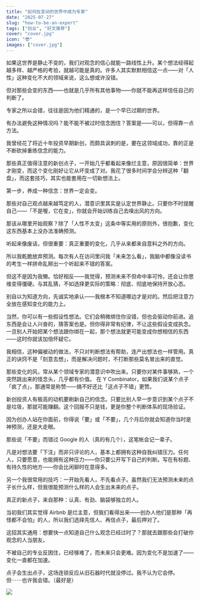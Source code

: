 ```yaml
---
title: "如何在变动的世界中成为专家"
date: "2025-07-27"
slug: "how-to-be-an-expert"
tags: ["创业", "好文推荐"]
cover: "cover.jpg"
icon: "😎"
images: ["cover.jpg"]
---
```

如果这世界是静止不变的，我们对观念的信心就能一路线性上升。某个想法经得起越多样、越严格的考验，就越可能是真的。许多人其实默默相信这一点——对「人性」这种变化不大的领域来说，这么想或许没错。



但对那些会变的东西——也就是几乎所有其他事物——你就不能再这样信任自己的判断了。



专家之所以会错，往往是因为他们精通的，是一个早已过期的世界。



有办法避免这种情况吗？能不能不被过时信念困住？答案是——可以，但得靠一点方法。



我曾经花了将近十年投资早期新创，而颇具讽刺的是，要在这领域成功，靠的正是不断砍掉重练信念的能力。



那些真正值得注意的新创点子，一开始几乎都看起来像烂主意，原因很简单：世界才刚变，而这个变化刚好让它从坏变成了对。我花了很多时间学会分辨这种「翻盘」，而这套技巧，其实也能套用在一切新想法上。



第一步，养成一种信念：世界一定会变。



那些对自己观点越来越笃定的人，潜意识里其实是认定世界静止。只要你不时提醒自己——「不是喔，它在变」，你就会开始训练自己去嗅出风的方向。



那该从哪里开始观察？除了「人性不太变」这条中等实用的原则外，很抱歉，变化这东西基本上没办法准确预测。



听起来像废话，但很重要：真正重要的变化，几乎从来都来自意料之外的方向。



所以我乾脆放弃预测。每次有人在访问里问我「未来怎么看」，我脑中都像没读书的考生一样拼命乱掰出一个听起来不错的答案。



但这不是因为我懒。恰好相反——我觉得，预测未来不但命中率可怜，还会让你思维变得僵硬。与其乱猜，不如选择更实际的策略：彻底、彻底地保持开放心态。



别自以为知道方向，先诚实地承认——我根本不知道哪边才是对的。然后把注意力全放在感知变化的能力上。



当然，你可以有一些假设性想法。它们会稍微绑住你没错，但也会驱动你前进。追东西是会让人兴奋的，猜答案也是。但你得非常有纪律，不让这些假设变成执念。
一旦别人开始把某个想法跟你绑在一起，那个想法就更可能变成你想相信的东西——这时你就该加倍怀疑它。



我相信，这种偏被动的做法，不只对判断想法有帮助，连产出想法也一样管用。真正的诀窍不是「刻意去想」，而是解决问题时，不打断那些莫名冒出来的直觉。



那些变化的风，常从某个领域专家的潜意识中吹出来。只要你对某件事够熟，一个突然跳出来的怪念头，几乎都有价值。
在 Y Combinator，如果我们说某个点子「疯了点」，那通常是称赞——搞不好还比「这点子不错」更赞。



新创投资人有极高的动机要刷新自己的信念。只要比别人早一步意识到某个点子不是垃圾，那就可能赚翻。这个回报不只是钱，更是你整个判断体系的现场验证。



因为创办人站在你面前，你得说「要」或「不要」，几个月后你就会知道你当时是神预测，还是大走眼。



那些说「不要」而错过 Google 的人（真的有几个），这笔帐会记一辈子。



凡是对想法要「下注」而非只评论的人，基本上都拥有这种自我纠错压力。任何人，只要愿意，也能拥有这种压力——你只要公开写下自己的判断。写在有标题、有持久性的地方——你会比闲聊时在意得多。



另一个我很常用的技巧：一开始先看人，不先看点子。虽然我们无法预测未来的点子长什么样，但我很能预测什么样的人会生出未来的点子。



真正的新点子，来自那种：认真、有劲、脑袋够独立的人。



当初我们其实觉得 Airbnb 是烂主意，但我们看得出来——创办人他们是那种「再怪都不会怕」的人，所以我们选择先信人、再信点子，最后押对了。



这招其实通用：想要快一点知道自己什么观念已经过时了？那就去跟那些会打破你观念的人当朋友。



不被自己的专业反困住，已经够难了，而未来只会更难。因为变化不是加速了——变化一直都在加速。



点子会生出点子，这场连锁反应从旧石器时代就没停过。我不认为它会停。
但⋯⋯也许我会错。（最好是）




![](https://prod-files-secure.s3.us-west-2.amazonaws.com/112d0858-5090-4d34-a606-b75eb8d65fd2/46476355-9cf3-4e99-9b7a-3531bc426380/1000202064.png?X-Amz-Algorithm=AWS4-HMAC-SHA256&X-Amz-Content-Sha256=UNSIGNED-PAYLOAD&X-Amz-Credential=ASIAZI2LB4665OW5EU5P%2F20251016%2Fus-west-2%2Fs3%2Faws4_request&X-Amz-Date=20251016T084428Z&X-Amz-Expires=3600&X-Amz-Security-Token=IQoJb3JpZ2luX2VjEOH%2F%2F%2F%2F%2F%2F%2F%2F%2F%2FwEaCXVzLXdlc3QtMiJGMEQCIDltHH8ceMYBkfGB61VL07CucS11E6jMstrzyRoqwnjPAiBtkp0nls8WFYWgj%2B%2Fks3IFX8R%2F%2F89DEMEPhiRUCxUvwCqIBAiK%2F%2F%2F%2F%2F%2F%2F%2F%2F%2F8BEAAaDDYzNzQyMzE4MzgwNSIMZEefoLE4khEDykJ7KtwDmzlSKFl8oMcV1zByBzr%2FWEII%2BvOw4I75i4Lhfs36WdoNzLQciEuxzaRJ9DrVuwaenL4mVUGzg69cxoWMz6XAN%2FOKKlx%2B7HI0f%2BS%2BmQevqCAzuEPAxDPedODD5iIpbek5tSgJFKbMSqLSf9Cbmol9rKxHg5gENzIpaP4c2w3huWR%2Fn7HWRahPjcjN7E61x3gb%2Bn4A3GPVjLSWf0%2B9wtWPmx6Naf0X0WyOW86SL97J0sgUPqVlYPidmrjFwz89gS9nYMiGWYYIrXPqLprCFVON%2FEfKVGqg4aHMnEj8b%2BIXycjUZhj9h%2BFWX00RsfPVormAuT3W5gMwPEz%2BSa00SejE2DjHC7drq3ARffLDDzTDQhwJa1NIyIc6jUvuVJkFA4BDGFDRfZGYQVkZioyN58Ai3z%2B9N4LvFLxkVNdJveoi0lD3VzQ7Bysmiiocj6U6MBan1Q0di6Ki3AyFwOzYOqs7Aww%2Bm3mCXwKRR%2FufKOwxLWkBuslCYpegfIqx20bEEL6Ct0Jn068%2BGXTKKJXczVyhrHKvYQ%2FBSdZtIc3YcTu%2FxDdC%2FKkXrf3RN%2BKY5XhYvBm2GshTrvew4AVMljhmtIex%2BOpf3rIDjHS7RX9xF79OGZjy%2FT%2BNIHJJ9XvDdUgwktnCxwY6pgFF4aBTnzfa1kNRUFnSpFel5h0%2FxWdhZXcuh5w5aQKUaTYnmiqbqiTSyzqEv2r331bgmS5T3rShWLzyNZARjSadWmOGsJeMIx1V4mxcGALx8VqEybtjQG2ML%2BaCKiQrxmorC7kJRQ7CtZJoBVdhbzMYpxvDrergUPFHTQMigdaH977u8mm3H3Em%2FFxYw6Dki6reGG4bRSjcD9mNkI5XpW69Cy0Vmpnn&X-Amz-Signature=af1a0c18ada838da9b6809a79e247604a2605943a0930ba7d76180fb22a7e9e6&X-Amz-SignedHeaders=host&x-amz-checksum-mode=ENABLED&x-id=GetObject)

